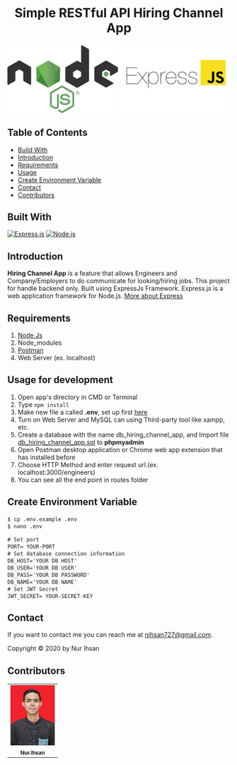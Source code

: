 <h1 align="center">Simple RESTful API Hiring Channel App</h1>
<p align="center">
  <img width="250" src="./public/node.png"/>
  <img width="250" src="./public/express.png"/>
</p>

## Table of Contents

- [Build With](#built-with)
- [Introduction](#introduction)
- [Requirements](#requirements)
- [Usage](#usage-for-development)
- [Create Environment Variable](#create-environment-variable)
- [Contact](#contact)
- [Contributors](#contributors)

## Built With

[![Express.js](https://img.shields.io/badge/Express.js-4.x-orange.svg?style=rounded-square)](https://expressjs.com/en/starter/installing.html)
[![Node.js](https://img.shields.io/badge/Node.js-v.10.16-green.svg?style=rounded-square)](https://nodejs.org/)

## Introduction

<b>Hiring Channel App</b> is a feature that allows Engineers and Company/Employers to do communicate for looking/hiring jobs. This project for handle backend only. Built using ExpressJs Framework.
Express.js is a web application framework for Node.js. [More about Express](https://en.wikipedia.org/wiki/Express.js)

## Requirements

1. <a href="https://nodejs.org/en/download/">Node Js</a>
2. Node_modules
3. <a href="https://www.getpostman.com/">Postman</a>
4. Web Server (ex. localhost)

## Usage for development

1. Open app's directory in CMD or Terminal
2. Type `npm install`
3. Make new file a called **.env**, set up first [here](#create-environment-variable)
4. Turn on Web Server and MySQL can using Third-party tool like xampp, etc.
5. Create a database with the name db_hiring_channel_app, and Import file [db_hiring_channel_app.sql](db_hiring_channel_app.sql) to **phpmyadmin**
6. Open Postman desktop application or Chrome web app extension that has installed before
7. Choose HTTP Method and enter request url.(ex. localhost:3000/engineers)
8. You can see all the end point in routes folder

## Create Environment Variable

```
$ cp .env.example .env
$ nano .env
```

```
# Set port
PORT= YOUR-PORT
# Set database connection information
DB_HOST='YOUR DB HOST'
DB_USER='YOUR DB USER'
DB_PASS='YOUR DB PASSWORD'
DB_NAME='YOUR DB NAME'
# Set JWT Secret
JWT_SECRET= YOUR-SECRET-KEY
```

## Contact

If you want to contact me you can reach me at <nihsan727@gmail.com>.

Copyright © 2020 by Nur Ihsan

## Contributors

<center>
  <table>
    <tr>
      <td align="center">
        <a href="https://github.com/ihsan2">
          <img width="100" src="./public/ihsan.jpg" alt="Nur Ihsan"><br/>
          <sub><b>Nur Ihsan</b></sub>
        </a>
      </td>
    </tr>
  </table>
</center>
